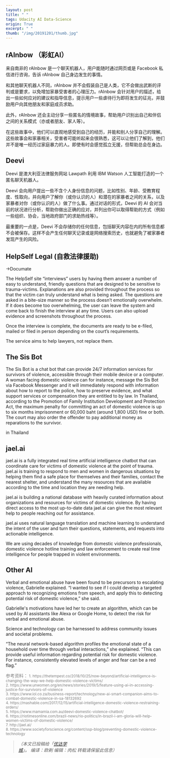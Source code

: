 ```yaml
---
layout: post
title: " "
tags: Udacity AI Data-Science
origin: True
excerpt: " "
thumb: "/img/20191201/thumb.jpg"
---
```



## rAInbow （彩虹AI）

来自南非的 rAInbow 是一个聊天机器人，用户能随时通过网页或是 Facebook 私信进行咨询，告诉 rAInbow 自己身边发生的事情。

和其他聊天机器人不同，rAInbow 并不会假装自己是人类，它不会做出武断的评判或是要求，以免增加家暴受害者的心理压力。rAInbow 会针对用户的描述，给出一些如何应对的建议和指导信息，提示用户一些虐待行为即将发生的征兆，并鼓励用户向其他朋友和家庭成员求助。



此外，rAInbow 还会主动分享一些匿名的情境故事，帮助用户识别出自己和伴侣之间的关系模式（亦或者朋友、家人等）。

在这些故事中，他们可以直观地感受到自己的经历，并能和别人分享自己的理解。这些故事会和家暴相关，受害者可能听起来会很熟悉，这可以让他们了解到，他们并不是唯一经历过家庭暴力的人。即使有时会感觉孤立无援，但帮助总会在身边。


## Deevi

Deevi 是澳大利亚法律服务网站 Lawpath 利用 IBM Watson 人工智能打造的一个匿名聊天机器人。

Deevi 会向用户提出一些不含个人身份信息的问题，比如性别、年龄、受教育程度、性取向，并向用户了解你（或你认识的人）和潜在的家暴者之间的关系，以及家暴者对你（或你认识的人）做了什么事。通过对话的形式，Deevi 的 AI 会对当前的状况进行分析，帮助你做出正确的应对，并列出你可以取得帮助的方式（例如一些组织、协会，当地政府部门的求助热线等）。

最重要的一点是，Deevi 不会存储你的任何信息，包括聊天内容在内的所有信息都不会被保存。这样不会产生任何聊天记录或是网络搜索历史，也就避免了被家暴者发现产生的风险。




## HelpSelf Legal (自救法律援助)

->Documate

The HelpSelf site “interviews” users by having them answer a number of easy to understand, friendly questions that are designed to be sensitive to trauma-victims. Explanations are also provided throughout the process so that the victim can truly understand what is being asked. The questions are asked in a bite-size manner so the process doesn’t emotionally overwhelm. If it does become too overwhelming, the user can leave the system and come back to finish the interview at any time. Users can also upload evidence and screenshots throughout the process.

Once the interview is complete, the documents are ready to be e-filed, mailed or filed in person depending on the court’s requirements.

The service aims to help lawyers, not replace them.

## The Sis Bot

The Sis Bot is a chat bot that can provide 24/7 information services for survivors of violence, accessible through their mobile device or a computer. A woman facing domestic violence can for instance, message the Sis Bot via Facebook Messenger and it will immediately respond with information about how to report to the police, how to preserve evidence, and what support services or compensation they are entitled to by law. In Thailand, according to the Promotion of Family Institution Development and Protection Act, the maximum penalty for committing an act of domestic violence is up to six months imprisonment or 60,000 baht (around 1,800 USD) fine or both. The court may also order the offender to pay additional money as reparations to the survivor.

in Thailand

## jael.ai

jael.ai is a fully integrated real time artificial intelligence chatbot that can coordinate care for victims of domestic violence at the point of trauma. jael.ai is training to respond to men and women in dangerous situations by helping them find a safe place for themselves and their families, contact the nearest shelter, and understand the many resources that are available according to the time and location they are needing help.

jael.ai is building a national database with heavily curated information about organizations and resources for victims of domestic violence. By having direct access to the most up-to-date data jael.ai can give the most relevant help to people reaching out for assistance.

jael.ai uses natural language translation and machine learning to understand the intent of the user and turn their questions, statements, and requests into actionable intelligence.

We are using decades of knowledge from domestic violence professionals, domestic violence hotline training and law enforcement to create real time intelligence for people trapped in violent environments.



## Other AI

Verbal and emotional abuse have been found to be precursors to escalating violence, Gabrielle explained. “I wanted to see if I could develop a targeted approach to recognizing emotions from speech, and apply this to detecting potential risk of domestic violence,” she said.

Gabrielle's motivations have led her to create an algorithm, which can be used by AI assistants like Alexa or Google Home, to detect the risk for verbal and emotional abuse.

Science and technology can be harnessed to address community issues and societal problems.

“The neural network-based algorithm profiles the emotional state of a household over time through verbal interactions,” she explained. “This can provide useful information regarding potential risk for domestic violence. For instance, consistently elevated levels of anger and fear can be a red flag.”


<p style="color:grey">参考资料：<small>
1.   https://thetempest.co/2018/10/25/now-beyond/artificial-intelligence-is-changing-the-way-we-help-domestic-violence-victims/ <br>
2.   https://www.unwomen.org/en/news/stories/2019/5/feature-using-ai-in-accessing-justice-for-survivors-of-violence <br>
3.   https://www.iol.co.za/business-report/technology/new-ai-smart-companion-aims-to-combat-domestic-violence-in-sa-18132692 <br>
4.   https://mashable.com/2017/12/15/artificial-intelligence-domestic-violence-restraining-orders/ <br> 
5.   https://www.mamamia.com.au/deevi-domestic-violence-chatbot/ <br>
6.   https://riotimesonline.com/brazil-news/rio-politics/in-brazil-i-am-gloria-will-help-women-victims-of-domestic-violence/ <br>
7.   http://jael.ai/ <br>
8.   https://www.societyforscience.org/content/ssp-blog/preventing-domestic-violence-technology



</small></p>


> _（本文已投稿给「[优达学城](https://cn.udacity.com)」。 编译：欧剃  编辑：肉松 转载请保留此信息）_


